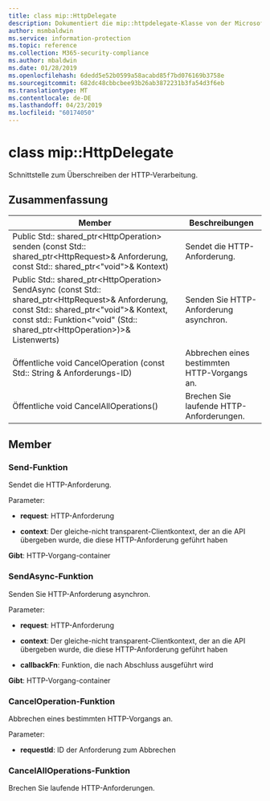 ```yaml
---
title: class mip::HttpDelegate
description: Dokumentiert die mip::httpdelegate-Klasse von der Microsoft Information Protection (MIP) SDK.
author: msmbaldwin
ms.service: information-protection
ms.topic: reference
ms.collection: M365-security-compliance
ms.author: mbaldwin
ms.date: 01/28/2019
ms.openlocfilehash: 6dedd5e52b0599a58acabd85f7bd076169b3758e
ms.sourcegitcommit: 682dc48cbbcbee93b26ab3872231b3fa54d3f6eb
ms.translationtype: MT
ms.contentlocale: de-DE
ms.lasthandoff: 04/23/2019
ms.locfileid: "60174050"
---
```

# <a name="class-miphttpdelegate"></a>class mip::HttpDelegate 
Schnittstelle zum Überschreiben der HTTP-Verarbeitung.
  
## <a name="summary"></a>Zusammenfassung
 Member                        | Beschreibungen                                
--------------------------------|---------------------------------------------
Public Std:: shared_ptr\<HttpOperation\> senden (const Std:: shared_ptr\<HttpRequest\>& Anforderung, const Std:: shared_ptr\<"void"\>& Kontext)  |  Sendet die HTTP-Anforderung.
Public Std:: shared_ptr\<HttpOperation\> SendAsync (const Std:: shared_ptr\<HttpRequest\>& Anforderung, const Std:: shared_ptr\<"void"\>& Kontext, const std:: Funktion\<"void" (Std:: shared_ptr\<HttpOperation\>)\>& Listenwerts)  |  Senden Sie HTTP-Anforderung asynchron.
Öffentliche void CancelOperation (const Std:: String & Anforderungs-ID)  |  Abbrechen eines bestimmten HTTP-Vorgangs an.
Öffentliche void CancelAllOperations()  |  Brechen Sie laufende HTTP-Anforderungen.
  
## <a name="members"></a>Member
  
### <a name="send-function"></a>Send-Funktion
Sendet die HTTP-Anforderung.

Parameter:  
* **request**: HTTP-Anforderung 


* **context**: Der gleiche-nicht transparent-Clientkontext, der an die API übergeben wurde, die diese HTTP-Anforderung geführt haben



  
**Gibt**: HTTP-Vorgang-container
  
### <a name="sendasync-function"></a>SendAsync-Funktion
Senden Sie HTTP-Anforderung asynchron.

Parameter:  
* **request**: HTTP-Anforderung 


* **context**: Der gleiche-nicht transparent-Clientkontext, der an die API übergeben wurde, die diese HTTP-Anforderung geführt haben 


* **callbackFn**: Funktion, die nach Abschluss ausgeführt wird



  
**Gibt**: HTTP-Vorgang-container
  
### <a name="canceloperation-function"></a>CancelOperation-Funktion
Abbrechen eines bestimmten HTTP-Vorgangs an.

Parameter:  
* **requestId**: ID der Anforderung zum Abbrechen


  
### <a name="cancelalloperations-function"></a>CancelAllOperations-Funktion
Brechen Sie laufende HTTP-Anforderungen.